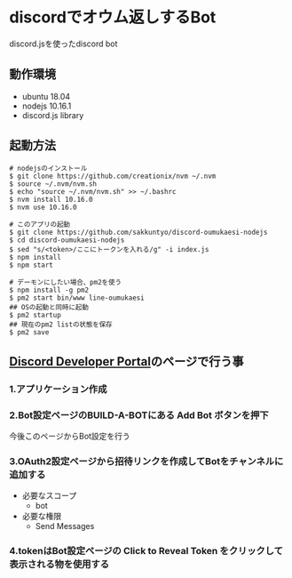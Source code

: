 # discordでオウム返しするBot

discord.jsを使ったdiscord bot

## 動作環境

- ubuntu 18.04
- nodejs 10.16.1
- discord.js library

## 起動方法

```
# nodejsのインストール
$ git clone https://github.com/creationix/nvm ~/.nvm
$ source ~/.nvm/nvm.sh
$ echo "source ~/.nvm/nvm.sh" >> ~/.bashrc
$ nvm install 10.16.0
$ nvm use 10.16.0

# このアプリの起動
$ git clone https://github.com/sakkuntyo/discord-oumukaesi-nodejs
$ cd discord-oumukaesi-nodejs
$ sed "s/<token>/ここにトークンを入れる/g" -i index.js
$ npm install
$ npm start

# デーモンにしたい場合、pm2を使う
$ npm install -g pm2
$ pm2 start bin/www line-oumukaesi
## OSの起動と同時に起動
$ pm2 startup
## 現在のpm2 listの状態を保存
$ pm2 save
```

## [Discord Developer Portal](https://discordapp.com/developers/)のページで行う事

### 1.アプリケーション作成

### 2.Bot設定ページのBUILD-A-BOTにある Add Bot ボタンを押下

今後このページからBot設定を行う

### 3.OAuth2設定ページから招待リンクを作成してBotをチャンネルに追加する

- 必要なスコープ
  - bot
- 必要な権限
  - Send Messages

### 4.tokenはBot設定ページの Click to Reveal Token をクリックして表示される物を使用する
